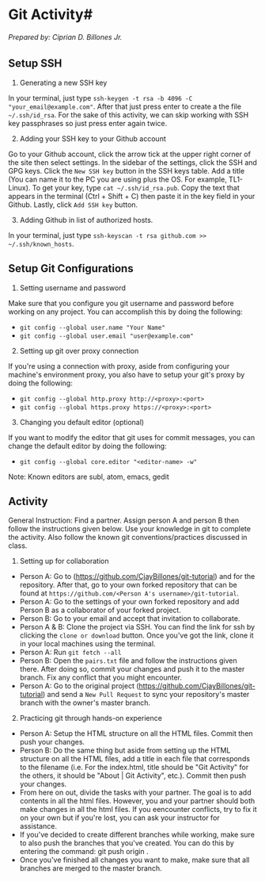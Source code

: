 # Git Activity#
###### Prepared by: Ciprian D. Billones Jr. ######

## Setup SSH ##
1. Generating a new SSH key

  In your terminal, just type `ssh-keygen -t rsa -b 4096 -C "your_email@example.com"`. After that just press enter to create a the file `~/.ssh/id_rsa`. For the sake of this activity, we can skip working with SSH key passphrases so just press enter again twice.

2. Adding your SSH key to your Github account

  Go to your Github account, click the arrow tick at the upper right corner of the site then select settings. In the sidebar of the settings, click the SSH and GPG keys. Click the `New SSH key` button in the SSH keys table. Add a title (You can name it to the PC you are using plus the OS. For example, TL1-Linux). To get your key, type `cat ~/.ssh/id_rsa.pub`. Copy the text that appears in the terminal (Ctrl + Shift + C) then paste it in the key field in your Github. Lastly, click `Add SSH key` button.

3. Adding Github in list of authorized hosts.

  In your terminal, just type `ssh-keyscan -t rsa github.com >> ~/.ssh/known_hosts`.

## Setup Git Configurations ##
1. Setting username and password

  Make sure that you configure you git username and password before working on any project. You can accomplish this by doing the following:

  - `git config --global user.name "Your Name"`
  - `git config --global user.email "user@example.com"`

2. Setting up git over proxy connection

  If you're using a connection with proxy, aside from configuring your machine's environment proxy, you also have to setup your git's proxy by doing the following:

  - `git config --global http.proxy http://<proxy>:<port>`
  - `git config --global https.proxy https://<proxy>:<port>`

3. Changing you default editor (optional)

  If you want to modify the editor that git uses for commit messages, you can change the default editor by doing the following:

  - `git config --global core.editor "<editor-name> -w"`

  Note: Known editors are subl, atom, emacs, gedit

## Activity ##

General Instruction: Find a partner. Assign person A and person B then follow the instructions given below. Use your knowledge in git to complete the activity. Also follow the known git conventions/practices discussed in class.

1. Setting up for collaboration

  - Person A: Go to (https://github.com/CjayBillones/git-tutorial) and for the repository. After that, go to your own forked repository that can be found at `https://github.com/<Person A's username>/git-tutorial`.
  - Person A: Go to the settings of your own forked repository and add Person B as a collaborator of your forked project.
  - Person B: Go to your email and accept that invitation to collaborate.
  - Person A & B: Clone the project via SSH. You can find the link for ssh by clicking the `clone or download` button. Once you've got the link, clone it in your local machines using the terminal.
  - Person A: Run `git fetch --all`
  - Person B: Open the `pairs.txt` file and follow the instructions given there. After doing so, commit your changes and push it to the master branch. Fix any conflict that you might encounter.
  - Person A: Go to the original project (https://github.com/CjayBillones/git-tutorial) and send a `New Pull Request` to sync your repository's master branch with the owner's master branch.

2. Practicing git through hands-on experience
  
  - Person A: Setup the HTML structure on all the HTML files. Commit then push your changes.
  - Person B: Do the same thing but aside from setting up the HTML structure on all the HTML files, add a title in each file that corresponds to the filename (i.e. For the index.html, title should be "Git Activity" for the others, it should be "About | Git Activity", etc.). Commit then push your changes.
  - From here on out, divide the tasks with your partner. The goal is to add contents in all the html files. However, you and your partner should both make changes in all the html files. If you eencounter conflicts, try to fix it on your own but if you're lost, you can ask your instructor for assistance.
  - If you've decided to create different branches while working, make sure to also push the branches that you've created. You can do this by entering the command: git push origin <branch-name>.
  - Once you've finished all changes you want to make, make sure that all branches are merged to the master branch.
  
